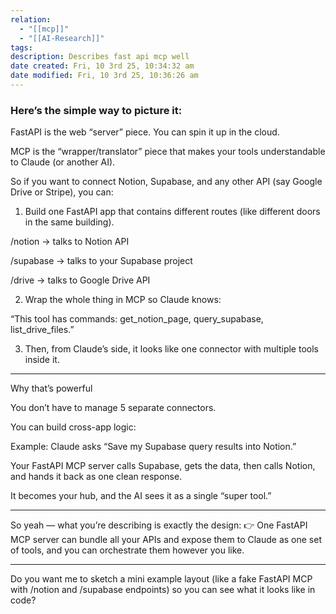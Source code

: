 ```yaml
---
relation:
  - "[[mcp]]"
  - "[[AI-Research]]"
tags:
description: Describes fast api mcp well
date created: Fri, 10 3rd 25, 10:34:32 am
date modified: Fri, 10 3rd 25, 10:36:26 am
---
```



### Here’s the simple way to picture it:

FastAPI is the web “server” piece. You can spin it up in the cloud.

MCP is the “wrapper/translator” piece that makes your tools understandable to Claude (or another AI).


So if you want to connect Notion, Supabase, and any other API (say Google Drive or Stripe), you can:

1. Build one FastAPI app that contains different routes (like different doors in the same building).

/notion → talks to Notion API

/supabase → talks to your Supabase project

/drive → talks to Google Drive API



2. Wrap the whole thing in MCP so Claude knows:

“This tool has commands: get_notion_page, query_supabase, list_drive_files.”



3. Then, from Claude’s side, it looks like one connector with multiple tools inside it.




---

Why that’s powerful

You don’t have to manage 5 separate connectors.

You can build cross-app logic:

Example: Claude asks “Save my Supabase query results into Notion.”

Your FastAPI MCP server calls Supabase, gets the data, then calls Notion, and hands it back as one clean response.


It becomes your hub, and the AI sees it as a single “super tool.”



---

So yeah — what you’re describing is exactly the design:
👉 One FastAPI MCP server can bundle all your APIs and expose them to Claude as one set of tools, and you can orchestrate them however you like.


---

Do you want me to sketch a mini example layout (like a fake FastAPI MCP with /notion and /supabase endpoints) so you can see what it looks like in code?
